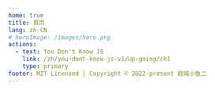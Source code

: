 ```yaml
---
home: true
title: 首页
lang: zh-CN
# heroImage: /images/hero.png
actions:
  - text: You Don't Know JS
    link: /zh/you-dont-know-js-v1/up-going/ch1
    type: primary  
footer: MIT Licensed | Copyright © 2022-present 前端小鱼二
---
```


<!-- <Vssue :title="$title" /> -->